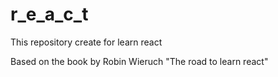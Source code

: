 # r_e_a_c_t
This repository create  for learn react 

Based on the book by Robin Wieruch "The road to learn react"